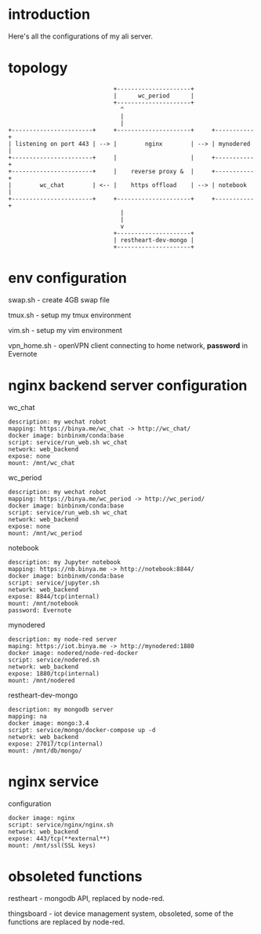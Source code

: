 # introduction
Here's all the configurations of my ali server.

# topology

```
                              +---------------------+
                              |      wc_period      |
                              +---------------------+
                                ^
                                |
                                |
+-----------------------+     +---------------------+     +-----------+
| listening on port 443 | --> |        nginx        | --> | mynodered |
+-----------------------+     |                     |     +-----------+
+-----------------------+     |    reverse proxy &  |     +-----------+
|        wc_chat        | <-- |    https offload    | --> | notebook  |
+-----------------------+     +---------------------+     +-----------+
                                |
                                |
                                v
                              +---------------------+
                              | restheart-dev-mongo |
                              +---------------------+
```

# env configuration

swap.sh - create 4GB swap file

tmux.sh - setup my tmux environment

vim.sh - setup my vim environment

vpn_home.sh - openVPN client connecting to home network, **password** in Evernote

# nginx backend server configuration

wc_chat
```
description: my wechat robot
mapping: https://binya.me/wc_chat -> http://wc_chat/
docker image: binbinxm/conda:base
script: service/run_web.sh wc_chat
network: web_backend
expose: none
mount: /mnt/wc_chat
```

wc_period
```
description: my wechat robot
mapping: https://binya.me/wc_period -> http://wc_period/
docker image: binbinxm/conda:base
script: service/run_web.sh wc_chat
network: web_backend
expose: none
mount: /mnt/wc_period
```

notebook
```
description: my Jupyter notebook
mapping: https://nb.binya.me -> http://notebook:8844/
docker image: binbinxm/conda:base
script: service/jupyter.sh
network: web_backend
expose: 8844/tcp(internal)
mount: /mnt/notebook
password: Evernote
```

mynodered
```
description: my node-red server
maping: https://iot.binya.me -> http://mynodered:1880
docker image: nodered/node-red-docker
script: service/nodered.sh
network: web_backend
expose: 1880/tcp(internal)
mount: /mnt/nodered
```

restheart-dev-mongo
```
description: my mongodb server
mapping: na
docker image: mongo:3.4
script: service/mongo/docker-compose up -d
network: web_backend
expose: 27017/tcp(internal)
mount: /mnt/db/mongo/
```

# nginx service

configuration
```
docker image: nginx
script: service/nginx/nginx.sh
network: web_backend
expose: 443/tcp(**external**)
mount: /mnt/ssl(SSL keys)
```

# obsoleted functions

restheart - mongodb API, replaced by node-red.

thingsboard - iot device management system, obsoleted, some of the functions are replaced by node-red.
